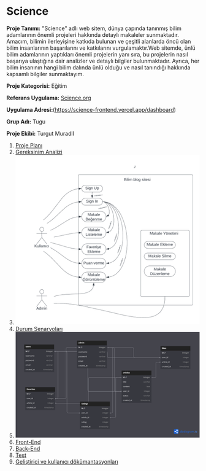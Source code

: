 
# Science

**Proje Tanımı:** "Science" adlı web sitem, dünya çapında tanınmış bilim adamlarının önemli projeleri hakkında detaylı makaleler sunmaktadır. Amacım, bilimin ilerleyişine katkıda bulunan ve çeşitli alanlarda öncü olan bilim insanlarının başarılarını ve katkılarını vurgulamaktır.Web sitemde, ünlü bilim adamlarının yaptıkları önemli projelerin yanı sıra, bu projelerin nasıl başarıya ulaştığına dair analizler ve detaylı bilgiler bulunmaktadır. Ayrıca, her bilim insanının hangi bilim dalında ünlü olduğu ve nasıl tanındığı hakkında kapsamlı bilgiler sunmaktayım.

**Proje Kategorisi:** Eğitim

**Referans Uygulama:** 
[Science.org](https://www.science.org/)

**Uygulama Adresi:**(https://science-frontend.vercel.app/dashboard)

**Grup Adı:** Tugu

**Proje Ekibi:** Turgut MuradlI

1. [Proje Planı](/png2pdf.pdf)
2. [Gereksinim Analizi](/gereksinimanalizi.md)
3. ![Durum Diyagramı](/kullanicisenaryosudiyagrami.png)
4. [Durum Senaryoları](/durumsenaryoları.md)
5. ![Veri tabanı Diyagram](/Veritabanidiyagram.png)
6. [Front-End](/Front-end.md)
7. [Back-End](/Back-end.md)
8. [Test](/test.md)
9. [Geliştirici ve kullanıcı dökümantasyonları](/gelistirici-dokumantasyonu.md)


